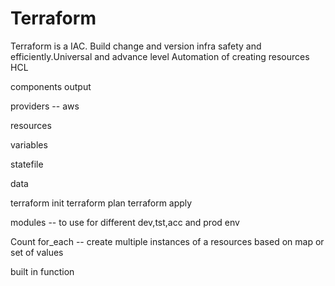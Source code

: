 # Terraform

Terraform is a IAC. Build change and version infra safety and efficiently.Universal and advance level
Automation of creating resources
HCL

components
output

providers -- aws

resources

variables

statefile

data

terraform init
terraform plan
terraform apply

modules -- to use for different dev,tst,acc and prod env


Count
for_each -- create multiple instances of a resources based on map or set of values


built in function
